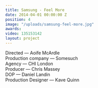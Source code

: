 ```yaml
---
title: Samsung - Feel More
date: 2014-04-01 00:00:00 Z
position: 4
image: "/uploads/samsung-feel-more.jpg"
awards: 
video: 135153142
layout: project
---
```


Directed — Aoife McArdle  
Production company — Somesuch  
Agency — CHI London  
Producer — Chris Massey  
DOP — Daniel Landin    
Production Designer — Kave Quinn